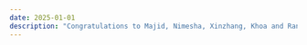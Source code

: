 ```yaml
---
date: 2025-01-01
description: "Congratulations to Majid, Nimesha, Xinzhang, Khoa and Ransika on the acceptance of their work in different tracks of the Web Conference to be held in Sydney in April/May 2025."
---
```


